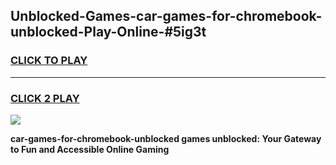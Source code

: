 
## Unblocked-Games-car-games-for-chromebook-unblocked-Play-Online-#5ig3t
<h3>
<a href="https://premium.freeplayer.one?title=car-games-for-chromebook-unblocked&ref=27F">CLICK TO PLAY</a></h3>
<hr>

<h3>
<a href="https://premium.freeplayer.one?title=car-games-for-chromebook-unblocked&ref=27F">CLICK 2 PLAY</a>
  
</h3>

<a href="https://premium.freeplayer.one?title=car-games-for-chromebook-unblocked&ref=27F"><img src="https://clearcache.store/games.png"></a>


**car-games-for-chromebook-unblocked games unblocked: Your Gateway to Fun and Accessible Online Gaming**
